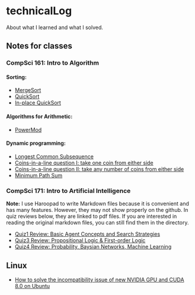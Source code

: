 # technicalLog
About what I learned and what I solved.
## Notes for classes

### CompSci 161: Intro to Algorithm
#### Sorting:
- [MergeSort](./algorithmCodes/mergeSort.py)
- [QuickSort](./algorithmCodes/quickSort.py)
- [In-place QuickSort](./algorithmCodes/inPlaceQuickSort.py)

#### Algorithms for Arithmetic:
- [PowerMod](./algorithmCodes/powerMod.py)

#### Dynamic programming:
- [Longest Common Subsequence](./algorithmCodes/longestCommanSubsequence.py)
- [Coins-in-a-line question I: take one coin from either side](./algorithmCodes/dynamicProgrammingGameStrategy.py)
- [Coins-in-a-line question II: take any number of coins from either side](./algorithmCodes/dynamicProgrammingGameStrategy2.py)
- [Minimum Path Sum](./algorithmCodes/MinimumPathSum.py)



### CompSci 171: Intro to Artificial Intelligence
**Note:** I use Haroopad to write Markdown files because it is convenient and has many features. However, they may not show properly on the github. In quiz reviews below, they are linked to pdf files. If you are interested in reading the original markdown files, you can still find them in the directory.
- [Quiz1 Review: Basic Agent Concepts and Search Strategies](./CS171/quiz1_review.pdf)
- [Quiz3 Review: Propositional Logic & First-order Logic](./CS171/quiz3/quiz3review.md.pdf)
- [Quiz4 Review: Probability, Baysian Networks, Machine Learning](./CS171/quiz4/quiz4review.html)

## Linux
- [How to solve the incompatibility issue of new NVIDIA GPU and CUDA 8.0 on Ubuntu](./Linux/Nvidia_CUDA.md) 
